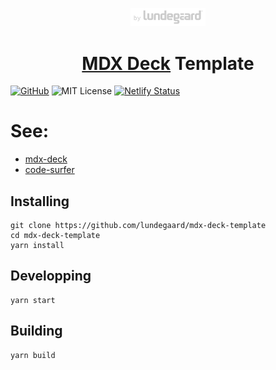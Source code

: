 <p align="center">
  <a href="https://lundegaard.eu">
    <img alt="by Lundegaard" src="by-lundegard-logo.png" width="120" />
  </a>
</p>

<h1 align="center">
  <a href="https://github.com/jxnblk/mdx-deck">MDX Deck</a> Template
</h1>
 
[![GitHub][github-badge]][github]
![MIT License][license]
[![Netlify Status](https://api.netlify.com/api/v1/badges/015f668b-41a3-434c-8344-1926ecf8a361/deploy-status)](https://app.netlify.com/sites/xenodochial-tereshkova-e852ec/deploys)

[github]: https://github.com/lundegaard/mdx-deck-template
[github-badge]: https://flat.badgen.net/badge/-/github?icon=github&label
[license]: https://flat.badgen.net/badge/license/MIT/blue

# See:

- [mdx-deck](https://github.com/jxnblk/mdx-deck)
- [code-surfer](https://github.com/pomber/code-surfer)

## Installing

```shell
git clone https://github.com/lundegaard/mdx-deck-template
cd mdx-deck-template 
yarn install
```

## Developping

```shell
yarn start
```

## Building 

```shell
yarn build
```
